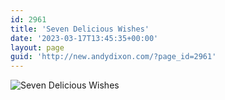 ```yaml
---
id: 2961
title: 'Seven Delicious Wishes'
date: '2023-03-17T13:45:35+00:00'
layout: page
guid: 'http://new.andydixon.com/?page_id=2961'
---
```


![Seven Delicious Wishes](https://i0.wp.com/assets.g8x2.ldn.idrivee2-23.com/posters/Seven%20Delicious%20Wishes%2001.jpg?w=1200&ssl=1 "Seven Delicious Wishes")